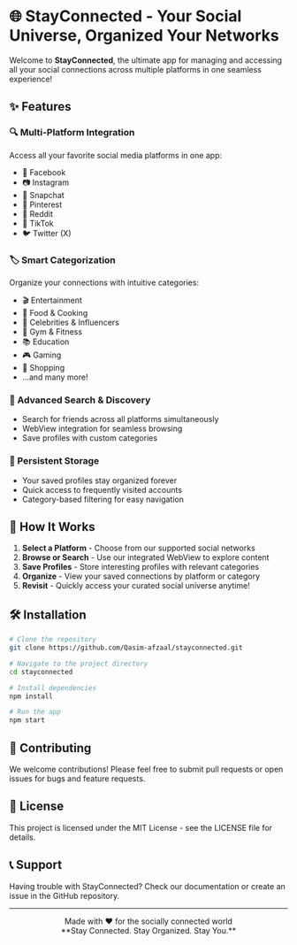 # 🌐 StayConnected - Your Social Universe, Organized Your Networks

Welcome to **StayConnected**, the ultimate app for managing and accessing all your social connections across multiple platforms in one seamless experience!

## ✨ Features

### 🔍 Multi-Platform Integration
Access all your favorite social media platforms in one app:
- 📘 Facebook
- 📷 Instagram
- 👻 Snapchat
- 📌 Pinterest
- 🤖 Reddit
- 🎵 TikTok
- 🐦 Twitter (X)

### 🏷️ Smart Categorization
Organize your connections with intuitive categories:
- 🎬 Entertainment
- 🍔 Food & Cooking
- 🌟 Celebrities & Influencers
- 💪 Gym & Fitness
- 📚 Education
- 🎮 Gaming
- 🛒 Shopping
- ...and many more!

### 🔎 Advanced Search & Discovery
- Search for friends across all platforms simultaneously
- WebView integration for seamless browsing
- Save profiles with custom categories

### 💾 Persistent Storage
- Your saved profiles stay organized forever
- Quick access to frequently visited accounts
- Category-based filtering for easy navigation

## 🚀 How It Works

1. **Select a Platform** - Choose from our supported social networks
2. **Browse or Search** - Use our integrated WebView to explore content
3. **Save Profiles** - Store interesting profiles with relevant categories
4. **Organize** - View your saved connections by platform or category
5. **Revisit** - Quickly access your curated social universe anytime!


## 🛠️ Installation

```bash
# Clone the repository
git clone https://github.com/Qasim-afzaal/stayconnected.git

# Navigate to the project directory
cd stayconnected

# Install dependencies
npm install

# Run the app
npm start
```


## 🤝 Contributing

We welcome contributions! Please feel free to submit pull requests or open issues for bugs and feature requests.

## 📄 License

This project is licensed under the MIT License - see the LICENSE file for details.

## 📞 Support

Having trouble with StayConnected? Check our documentation or create an issue in the GitHub repository.

---

<div align="center">
Made with ❤️ for the socially connected world<br/>
**Stay Connected. Stay Organized. Stay You.**
</div>
